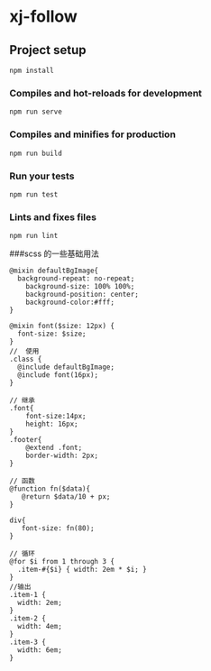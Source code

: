 # xj-follow

## Project setup
```
npm install
```

### Compiles and hot-reloads for development
```
npm run serve
```

### Compiles and minifies for production
```
npm run build
```

### Run your tests
```
npm run test
```

### Lints and fixes files
```
npm run lint
```
###scss 的一些基础用法
```
@mixin defaultBgImage{
  background-repeat: no-repeat;
    background-size: 100% 100%;
    background-position: center;
    background-color:#fff;
}

@mixin font($size: 12px) {
  font-size: $size;
}
//  使用 
.class {
  @include defaultBgImage;
  @include font(16px);
}

// 继承
.font{
    font-size:14px;
    height: 16px;
}
.footer{
    @extend .font;
    border-width: 2px;
}

// 函数
@function fn($data){
   @return $data/10 + px;
}

div{
   font-size: fn(80);
}

// 循环
@for $i from 1 through 3 {
  .item-#{$i} { width: 2em * $i; }
}
//输出
.item-1 {
  width: 2em;
}
.item-2 {
  width: 4em;
}
.item-3 {
  width: 6em;
}
```